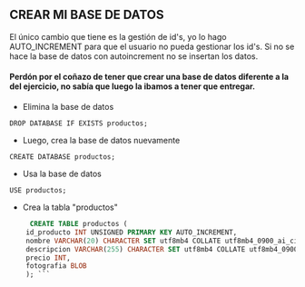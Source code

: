 ## CREAR MI BASE DE DATOS 


El único cambio que tiene es la gestión de id's, yo lo hago AUTO_INCREMENT para que el usuario no pueda gestionar los id's. Si no se hace la base de datos con autoincrement no se insertan los datos.

#### Perdón por el coñazo de tener que crear una base de datos diferente a la del ejercicio, no sabía que luego la ibamos a tener que entregar.

- Elimina la base de datos

```DROP DATABASE IF EXISTS productos;```

- Luego, crea la base de datos nuevamente

```CREATE DATABASE productos;```

- Usa la base de datos

```USE productos;```

- Crea la tabla "productos"

```sql
     CREATE TABLE productos (
    id_producto INT UNSIGNED PRIMARY KEY AUTO_INCREMENT,
    nombre VARCHAR(20) CHARACTER SET utf8mb4 COLLATE utf8mb4_0900_ai_ci,
    descripcion VARCHAR(255) CHARACTER SET utf8mb4 COLLATE utf8mb4_0900_ai_ci,
    precio INT,
    fotografia BLOB
    ); ```
